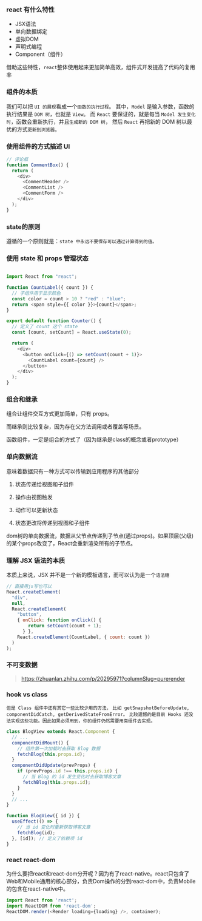 ### react 有什么特性

- JSX语法
- 单向数据绑定
- 虚拟DOM
- 声明式编程
- Component（组件）

借助这些特性，`react`整体使用起来更加简单高效，组件式开发提高了代码的复用率
### 组件的本质

我们可以把 `UI 的展现`看成一个`函数的执行过程`。
其中，`Model` 是输入参数，函数的执行结果是 `DOM 树`，也就是 `View`。
而 `React` 要保证的，就是每当 `Model 发生变化时`，函数会重新执行，并且`生成新的 DOM 树`，
然后 `React` 再把新的 DOM 树以最优的方式`更新到浏览器`。

### 使用组件的方式描述 UI

```js
// 评论框
function CommentBox() {
  return (
    <div>
      <CommentHeader />
      <CommentList />
      <CommentForm />
    </div>
  );
}
```



### state的原则

遵循的一个原则就是：`state 中永远不要保存可以通过计算得到的值。`


### 使用 state 和 props 管理状态

```js

import React from "react";

function CountLabel({ count }) {
  // 子组件用于显示颜色
  const color = count > 10 ? "red" : "blue";
  return <span style={{ color }}>{count}</span>;
}

export default function Counter() {
  // 定义了 count 这个 state
  const [count, setCount] = React.useState(0);

  return (
    <div>
      <button onClick={() => setCount(count + 1)}>
        <CountLabel count={count} />
      </button>
    </div>
  );
}
```

### 组合和继承

组合让组件交互方式更加简单，只有 props。

而继承则比较复杂，因为存在父方法调用或者覆盖等场景。

函数组件，一定是组合的方式了（因为继承是class的概念或者prototype）


### 单向数据流

意味着数据只有一种方式可以传输到应用程序的其他部分

1. 状态传递给视图和子组件

2. 操作由视图触发

3. 动作可以更新状态

4. 状态更改将传递到视图和子组件

dom树的单向数据流，数据从父节点传递到子节点(通过props)。如果顶层(父级)的某个props改变了，React会重新渲染所有的子节点。
### 理解 JSX 语法的本质

本质上来说，JSX 并不是一个新的模板语言，而可以认为是一个`语法糖`

```js
// 直接用js写也可以
React.createElement(
  "div",
  null,
  React.createElement(
    "button",
    { onClick: function onClick() {
        return setCount(count + 1);
      } },
    React.createElement(CountLabel, { count: count })
  )
);
```


### 不可变数据

> https://zhuanlan.zhihu.com/p/20295971?columnSlug=purerender


### hook vs class


`但是 Class 组件中还有其它一些比较少用的方法，`
`比如 getSnapshotBeforeUpdate, componentDidCatch, getDerivedStateFromError。`
`比较遗憾的是目前 Hooks 还没法实现这些功能。因此如果必须用到，你的组件仍然需要用类组件去实现。`


```js
class BlogView extends React.Component {
  // ...
  componentDidMount() {
    // 组件第一次加载时去获取 Blog 数据
    fetchBlog(this.props.id);
  }
  componentDidUpdate(prevProps) {
    if (prevProps.id !== this.props.id) {
      // 当 Blog 的 id 发生变化时去获取博客文章
      fetchBlog(this.props.id);
    }
  }
  // ...
}
```

```js
function BlogView({ id }) {
  useEffect(() => {
    // 当 id 变化时重新获取博客文章
    fetchBlog(id);
  }, [id]); // 定义了依赖项 id
}
```


### react react-dom

为什么要把react和react-dom分开呢？因为有了react-native。react只包含了Web和Mobile通用的核心部分，负责Dom操作的分到react-dom中，负责Mobile的包含在react-native中。

```js
import React from 'react';
import ReactDOM from 'react-dom';
ReactDOM.render(<Render loading={loading} />, container);
```